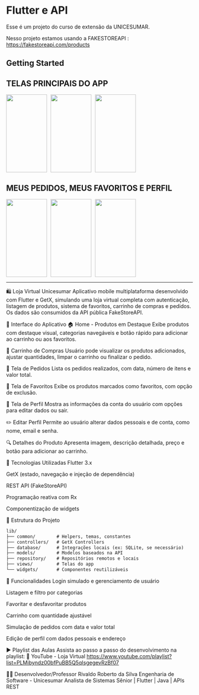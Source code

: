 # Flutter e API

Esse é um projeto do curso de extensão da UNICESUMAR.

Nesso projeto estamos usando a FAKESTOREAPI : https://fakestoreapi.com/products

## Getting Started

## TELAS PRINCIPAIS DO APP
<div style="display: flex; gap: 10px;">
  <img src="/assets/screen_001.jpg" width="110px" height="210px">
  <img src="/assets/screen_002.jpg" width="110px" height="210px">
  <img src="/assets/screen_003.jpg" width="110px" height="210px">
</div>


## MEUS PEDIDOS, MEUS FAVORITOS E PERFIL
<div style="display: flex; gap: 10px;">
  <img src="/assets/screen_004.jpg" width="110px" height="210px">
  <img src="/assets/screen_005.jpg" width="110px" height="210px">
  <img src="/assets/screen_006.jpg" width="110px" height="210px">
</div>


<hr/>

🛍️ Loja Virtual Unicesumar
Aplicativo mobile multiplataforma desenvolvido com Flutter e GetX, simulando uma loja virtual completa com autenticação, listagem de produtos, sistema de favoritos, carrinho de compras e pedidos. Os dados são consumidos da API pública FakeStoreAPI.

📱 Interface do Aplicativo
🏠 Home - Produtos em Destaque
Exibe produtos com destaque visual, categorias navegáveis e botão rápido para adicionar ao carrinho ou aos favoritos.


🛒 Carrinho de Compras
Usuário pode visualizar os produtos adicionados, ajustar quantidades, limpar o carrinho ou finalizar o pedido.


🧾 Tela de Pedidos
Lista os pedidos realizados, com data, número de itens e valor total.


💜 Tela de Favoritos
Exibe os produtos marcados como favoritos, com opção de exclusão.


👤 Tela de Perfil
Mostra as informações da conta do usuário com opções para editar dados ou sair.


✏️ Editar Perfil
Permite ao usuário alterar dados pessoais e de conta, como nome, email e senha.


🔍 Detalhes do Produto
Apresenta imagem, descrição detalhada, preço e botão para adicionar ao carrinho.


🔧 Tecnologias Utilizadas
Flutter 3.x

GetX (estado, navegação e injeção de dependência)

REST API (FakeStoreAPI)

Programação reativa com Rx

Componentização de widgets

📁 Estrutura do Projeto


```txt
lib/
├── common/        # Helpers, temas, constantes
├── controllers/   # GetX Controllers
├── database/      # Integrações locais (ex: SQLite, se necessário)
├── models/        # Modelos baseados na API
├── repository/    # Repositórios remotos e locais
├── views/         # Telas do app
└── widgets/       # Componentes reutilizáveis
```



🎯 Funcionalidades
Login simulado e gerenciamento de usuário

Listagem e filtro por categorias

Favoritar e desfavoritar produtos

Carrinho com quantidade ajustável

Simulação de pedidos com data e valor total

Edição de perfil com dados pessoais e endereço

▶️ Playlist das Aulas
Assista ao passo a passo do desenvolvimento na playlist:
🔗 YouTube - Loja Virtual https://www.youtube.com/playlist?list=PLMibyndz00bfPuBB5Q5qIsgegevRzBf07

🧑‍💻 Desenvolvedor/Professor
Rivaldo Roberto da Silva
Engenharia de Software - Unicesumar
Analista de Sistemas Sênior | Flutter | Java | APIs REST

